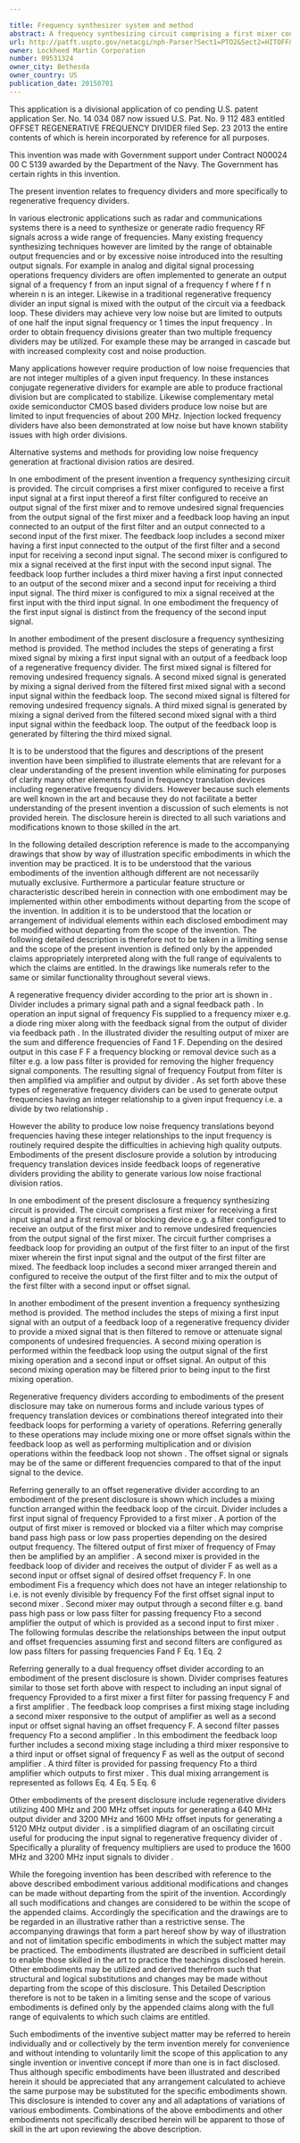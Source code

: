 ```yaml
---

title: Frequency synthesizer system and method
abstract: A frequency synthesizing circuit comprising a first mixer configured to receive a first input signal at a first input thereof, a first filter configured to receive an output signal of the first mixer and remove undesired signal frequencies from the output signal of the first mixer, and a feedback loop. The feedback loop includes a second mixer having a first input connected to the output of the first filter and a second input for receiving a second input signal. The second mixer is configured to mix a signal received at the first input with the second input signal. The feedback loop further includes a third mixer having a first input connected to an output of the second mixer and a second input for receiving a third input signal. The third mixer is configured to mix a signal received at the first input with the third input signal.
url: http://patft.uspto.gov/netacgi/nph-Parser?Sect1=PTO2&Sect2=HITOFF&p=1&u=%2Fnetahtml%2FPTO%2Fsearch-adv.htm&r=1&f=G&l=50&d=PALL&S1=09531324&OS=09531324&RS=09531324
owner: Lockheed Martin Corporation
number: 09531324
owner_city: Bethesda
owner_country: US
publication_date: 20150701
---
```

This application is a divisional application of co pending U.S. patent application Ser. No. 14 034 087 now issued U.S. Pat. No. 9 112 483 entitled OFFSET REGENERATIVE FREQUENCY DIVIDER filed Sep. 23 2013 the entire contents of which is herein incorporated by reference for all purposes.

This invention was made with Government support under Contract N00024 00 C 5139 awarded by the Department of the Navy. The Government has certain rights in this invention.

The present invention relates to frequency dividers and more specifically to regenerative frequency dividers.

In various electronic applications such as radar and communications systems there is a need to synthesize or generate radio frequency RF signals across a wide range of frequencies. Many existing frequency synthesizing techniques however are limited by the range of obtainable output frequencies and or by excessive noise introduced into the resulting output signals. For example in analog and digital signal processing operations frequency dividers are often implemented to generate an output signal of a frequency f from an input signal of a frequency f where f f n wherein n is an integer. Likewise in a traditional regenerative frequency divider an input signal is mixed with the output of the circuit via a feedback loop. These dividers may achieve very low noise but are limited to outputs of one half the input signal frequency or 1 times the input frequency . In order to obtain frequency divisions greater than two multiple frequency dividers may be utilized. For example these may be arranged in cascade but with increased complexity cost and noise production.

Many applications however require production of low noise frequencies that are not integer multiples of a given input frequency. In these instances conjugate regenerative dividers for example are able to produce fractional division but are complicated to stabilize. Likewise complementary metal oxide semiconductor CMOS based dividers produce low noise but are limited to input frequencies of about 200 MHz. Injection locked frequency dividers have also been demonstrated at low noise but have known stability issues with high order divisions.

Alternative systems and methods for providing low noise frequency generation at fractional division ratios are desired.

In one embodiment of the present invention a frequency synthesizing circuit is provided. The circuit comprises a first mixer configured to receive a first input signal at a first input thereof a first filter configured to receive an output signal of the first mixer and to remove undesired signal frequencies from the output signal of the first mixer and a feedback loop having an input connected to an output of the first filter and an output connected to a second input of the first mixer. The feedback loop includes a second mixer having a first input connected to the output of the first filter and a second input for receiving a second input signal. The second mixer is configured to mix a signal received at the first input with the second input signal. The feedback loop further includes a third mixer having a first input connected to an output of the second mixer and a second input for receiving a third input signal. The third mixer is configured to mix a signal received at the first input with the third input signal. In one embodiment the frequency of the first input signal is distinct from the frequency of the second input signal.

In another embodiment of the present disclosure a frequency synthesizing method is provided. The method includes the steps of generating a first mixed signal by mixing a first input signal with an output of a feedback loop of a regenerative frequency divider. The first mixed signal is filtered for removing undesired frequency signals. A second mixed signal is generated by mixing a signal derived from the filtered first mixed signal with a second input signal within the feedback loop. The second mixed signal is filtered for removing undesired frequency signals. A third mixed signal is generated by mixing a signal derived from the filtered second mixed signal with a third input signal within the feedback loop. The output of the feedback loop is generated by filtering the third mixed signal.

It is to be understood that the figures and descriptions of the present invention have been simplified to illustrate elements that are relevant for a clear understanding of the present invention while eliminating for purposes of clarity many other elements found in frequency translation devices including regenerative frequency dividers. However because such elements are well known in the art and because they do not facilitate a better understanding of the present invention a discussion of such elements is not provided herein. The disclosure herein is directed to all such variations and modifications known to those skilled in the art.

In the following detailed description reference is made to the accompanying drawings that show by way of illustration specific embodiments in which the invention may be practiced. It is to be understood that the various embodiments of the invention although different are not necessarily mutually exclusive. Furthermore a particular feature structure or characteristic described herein in connection with one embodiment may be implemented within other embodiments without departing from the scope of the invention. In addition it is to be understood that the location or arrangement of individual elements within each disclosed embodiment may be modified without departing from the scope of the invention. The following detailed description is therefore not to be taken in a limiting sense and the scope of the present invention is defined only by the appended claims appropriately interpreted along with the full range of equivalents to which the claims are entitled. In the drawings like numerals refer to the same or similar functionality throughout several views.

A regenerative frequency divider according to the prior art is shown in . Divider includes a primary signal path and a signal feedback path . In operation an input signal of frequency Fis supplied to a frequency mixer e.g. a diode ring mixer along with the feedback signal from the output of divider via feedback path . In the illustrated divider the resulting output of mixer are the sum and difference frequencies of Fand 1 F. Depending on the desired output in this case F F a frequency blocking or removal device such as a filter e.g. a low pass filter is provided for removing the higher frequency signal components. The resulting signal of frequency Foutput from filter is then amplified via amplifier and output by divider . As set forth above these types of regenerative frequency dividers can be used to generate output frequencies having an integer relationship to a given input frequency i.e. a divide by two relationship .

However the ability to produce low noise frequency translations beyond frequencies having these integer relationships to the input frequency is routinely required despite the difficulties in achieving high quality outputs. Embodiments of the present disclosure provide a solution by introducing frequency translation devices inside feedback loops of regenerative dividers providing the ability to generate various low noise fractional division ratios.

In one embodiment of the present disclosure a frequency synthesizing circuit is provided. The circuit comprises a first mixer for receiving a first input signal and a first removal or blocking device e.g. a filter configured to receive an output of the first mixer and to remove undesired frequencies from the output signal of the first mixer. The circuit further comprises a feedback loop for providing an output of the first filter to an input of the first mixer wherein the first input signal and the output of the first filter are mixed. The feedback loop includes a second mixer arranged therein and configured to receive the output of the first filter and to mix the output of the first filter with a second input or offset signal.

In another embodiment of the present invention a frequency synthesizing method is provided. The method includes the steps of mixing a first input signal with an output of a feedback loop of a regenerative frequency divider to provide a mixed signal that is then filtered to remove or attenuate signal components of undesired frequencies. A second mixing operation is performed within the feedback loop using the output signal of the first mixing operation and a second input or offset signal. An output of this second mixing operation may be filtered prior to being input to the first mixing operation.

Regenerative frequency dividers according to embodiments of the present disclosure may take on numerous forms and include various types of frequency translation devices or combinations thereof integrated into their feedback loops for performing a variety of operations. Referring generally to these operations may include mixing one or more offset signals within the feedback loop as well as performing multiplication and or division operations within the feedback loop not shown . The offset signal or signals may be of the same or different frequencies compared to that of the input signal to the device.

Referring generally to an offset regenerative divider according to an embodiment of the present disclosure is shown which includes a mixing function arranged within the feedback loop of the circuit. Divider includes a first input signal of frequency Fprovided to a first mixer . A portion of the output of first mixer is removed or blocked via a filter which may comprise band pass high pass or low pass properties depending on the desired output frequency. The filtered output of first mixer of frequency of Fmay then be amplified by an amplifier . A second mixer is provided in the feedback loop of divider and receives the output of divider F as well as a second input or offset signal of desired offset frequency F. In one embodiment Fis a frequency which does not have an integer relationship to i.e. is not evenly divisible by frequency Fof the first offset signal input to second mixer . Second mixer may output through a second filter e.g. band pass high pass or low pass filter for passing frequency Fto a second amplifier the output of which is provided as a second input to first mixer . The following formulas describe the relationships between the input output and offset frequencies assuming first and second filters are configured as low pass filters for passing frequencies Fand F Eq. 1 Eq. 2

Referring generally to a dual frequency offset divider according to an embodiment of the present disclosure is shown. Divider comprises features similar to those set forth above with respect to including an input signal of frequency Fprovided to a first mixer a first filter for passing frequency F and a first amplifier . The feedback loop comprises a first mixing stage including a second mixer responsive to the output of amplifier as well as a second input or offset signal having an offset frequency F. A second filter passes frequency Fto a second amplifier . In this embodiment the feedback loop further includes a second mixing stage including a third mixer responsive to a third input or offset signal of frequency F as well as the output of second amplifier . A third filter is provided for passing frequency Fto a third amplifier which outputs to first mixer . This dual mixing arrangement is represented as follows Eq. 4 Eq. 5 Eq. 6

Other embodiments of the present disclosure include regenerative dividers utilizing 400 MHz and 200 MHz offset inputs for generating a 640 MHz output divider and 3200 MHz and 1600 MHz offset inputs for generating a 5120 MHz output divider . is a simplified diagram of an oscillating circuit useful for producing the input signal to regenerative frequency divider of . Specifically a plurality of frequency multipliers are used to produce the 1600 MHz and 3200 MHz input signals to divider .

While the foregoing invention has been described with reference to the above described embodiment various additional modifications and changes can be made without departing from the spirit of the invention. Accordingly all such modifications and changes are considered to be within the scope of the appended claims. Accordingly the specification and the drawings are to be regarded in an illustrative rather than a restrictive sense. The accompanying drawings that form a part hereof show by way of illustration and not of limitation specific embodiments in which the subject matter may be practiced. The embodiments illustrated are described in sufficient detail to enable those skilled in the art to practice the teachings disclosed herein. Other embodiments may be utilized and derived therefrom such that structural and logical substitutions and changes may be made without departing from the scope of this disclosure. This Detailed Description therefore is not to be taken in a limiting sense and the scope of various embodiments is defined only by the appended claims along with the full range of equivalents to which such claims are entitled.

Such embodiments of the inventive subject matter may be referred to herein individually and or collectively by the term invention merely for convenience and without intending to voluntarily limit the scope of this application to any single invention or inventive concept if more than one is in fact disclosed. Thus although specific embodiments have been illustrated and described herein it should be appreciated that any arrangement calculated to achieve the same purpose may be substituted for the specific embodiments shown. This disclosure is intended to cover any and all adaptations of variations of various embodiments. Combinations of the above embodiments and other embodiments not specifically described herein will be apparent to those of skill in the art upon reviewing the above description.

